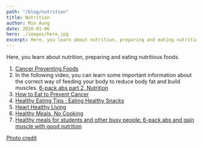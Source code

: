 ```yaml
---
path: "/blog/nutrition"
title: Nutrition
author: Min Aung
date: 2010-01-06
hero: ./images/hero.jpg
excerpt: Here, you learn about nutrition, preparing and eating nutritious foods.
---
```

Here, you learn about nutrition, preparing and eating nutritious foods.

1. <a href="https://learnteachcenter.com/files/Cancer_small.pdf" target="_blank">Cancer Preventing Foods</a>
2. In the following video, you can learn some important information about the correct way of feeding your body to reduce body fat and build muscles. 
   [6-pack abs part 2, Nutrition](https://www.youtube.com/watch?v=m9J5uHdUsNs)
3. [How to Eat to Prevent Cancer](https://www.youtube.com/watch?v=Ql14I5W4xOs) 
4. [Healthy Eating Tips : Eating Healthy Snacks](https://www.youtube.com/watch?v=S1LYDmIq2rU)
5. [Heart Healthy Living](https://www.youtube.com/watch?v=DWL67xOeQ-E) 
6. [Healthy Meals, No Cooking](https://www.youtube.com/watch?v=pjGEcC7pyMY)
7. [Healthy meals for students and other busy people: 6-pack abs and gain muscle with good nutrition](https://www.youtube.com/watch?v=qRQxIcbIT3A)
   
[Photo credit](https://www.facebook.com/photo/?fbid=3125643239387&set=a.3125497635747)